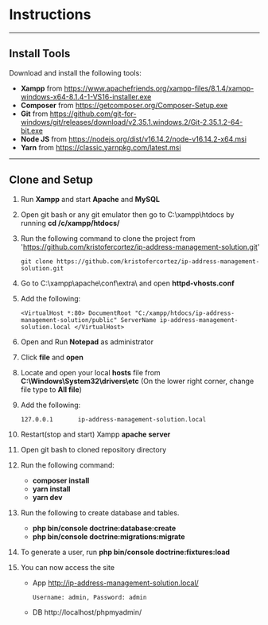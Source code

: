 # Instructions

---

## Install Tools

Download and install the following tools:

- **Xampp** from https://www.apachefriends.org/xampp-files/8.1.4/xampp-windows-x64-8.1.4-1-VS16-installer.exe
- **Composer** from https://getcomposer.org/Composer-Setup.exe
- **Git** from https://github.com/git-for-windows/git/releases/download/v2.35.1.windows.2/Git-2.35.1.2-64-bit.exe
- **Node JS** from https://nodejs.org/dist/v16.14.2/node-v16.14.2-x64.msi
- **Yarn** from https://classic.yarnpkg.com/latest.msi
---

## Clone and Setup

1. Run **Xampp** and start **Apache** and **MySQL**
2. Open git bash or any git emulator then go to C:\xampp\htdocs by running **cd /c/xampp/htdocs/**
3. Run the following command to clone the project from 'https://github.com/kristofercortez/ip-address-management-solution.git'

   `git clone https://github.com/kristofercortez/ip-address-management-solution.git`

4. Go to C:\xampp\apache\conf\extra\ and open **httpd-vhosts.conf**
5. Add the following:
   
   `<VirtualHost *:80>
      DocumentRoot "C:/xampp/htdocs/ip-address-management-solution/public"
      ServerName ip-address-management-solution.local
   </VirtualHost>`

6. Open and Run **Notepad** as administrator
7. Click **file** and **open**
8. Locate and open your local **hosts** file from **C:\Windows\System32\drivers\etc** (On the lower right corner, change file type to **All file**)
9. Add the following:

   `127.0.0.1		ip-address-management-solution.local`

10. Restart(stop and start) Xampp **apache server**
11. Open git bash to cloned repository directory
12. Run the following command:
    - **composer install**
    - **yarn install**
    - **yarn dev**
15. Run the following to create database and tables.
    - **php bin/console doctrine:database:create**
    - **php bin/console doctrine:migrations:migrate**
16. To generate a user, run **php bin/console doctrine:fixtures:load**
17. You can now access the site
    - App http://ip-address-management-solution.local/

      `Username: admin, Password: admin`

    - DB http://localhost/phpmyadmin/ 
